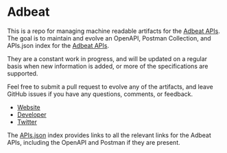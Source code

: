 # AdbeatThis is a repo for managing machine readable artifacts for the [Adbeat APIs](http://www.adbeat.com/). The goal is to maintain and evolve an OpenAPI, Postman Collection, and APIs.json index for the [Adbeat APIs](http://www.adbeat.com/).They are a constant work in progress, and will be updated on a regular basis when new information is added, or more of the specifications are supported.Feel free to submit a pull request to evolve any of the artifacts, and leave GitHub issues if you have any questions, comments, or feedback.- [Website](http://www.adbeat.com/)- [Developer](http://www.adbeat.com/)- [Twitter](https://twitter.com/adbeat_com)The [APIs.json](https://github.com/api-evangelist/adbeat/blob/master/apis.json) index provides links to all the relevant links for the Adbeat APIs, including the OpenAPI and Postman if they are present.